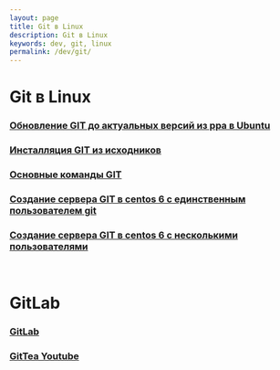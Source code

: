 ```yaml
---
layout: page
title: Git в Linux
description: Git в Linux
keywords: dev, git, linux
permalink: /dev/git/
---
```


# Git в Linux

### [Обновление GIT до актуальных версий из ppa в Ubuntu](/dev/git/setup/ubuntu/ppa/)

### [Инсталляция GIT из исходников](/dev/git/setup/)

### [Основные команды GIT](/dev/git/commands/)

### [Создание сервера GIT в centos 6 с единственным пользователем git](/dev/git/git-server/centos/6/ver1/)

### [Создание сервера GIT в centos 6 с несколькими пользователями](/dev/git/git-server/centos/6/ver2/)

<br/>

# GitLab

### [GitLab](/devops/gitops/cvs/gitlab/)

### [GitTea Youtube](https://www.youtube.com/watch?v=dTvTBlzKqgg)
